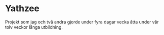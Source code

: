 # Yathzee

Projekt som jag och två andra gjorde under fyra dagar vecka åtta under vår tolv veckor långa utbildning.
